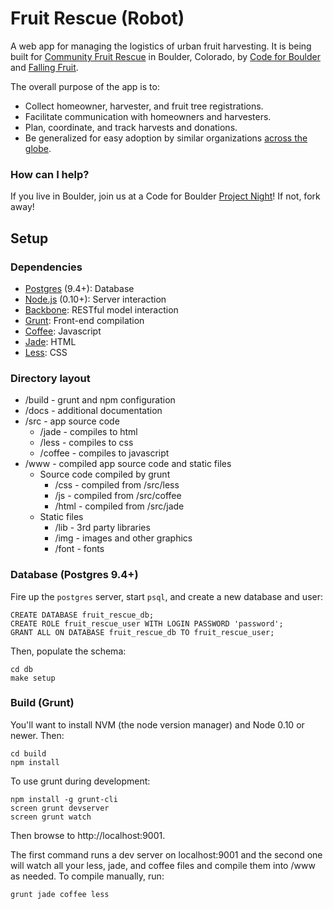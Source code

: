 Fruit Rescue (Robot)
===================

A web app for managing the logistics of urban fruit harvesting. 
It is being built for [Community Fruit Rescue](http://fruitrescue.org) in Boulder, Colorado, 
by [Code for Boulder](http://www.codeforboulder.org/) and [Falling Fruit](http://fallingfruit.org).

The overall purpose of the app is to:

- Collect homeowner, harvester, and fruit tree registrations.
- Facilitate communication with homeowners and harvesters.
- Plan, coordinate, and track harvests and donations.
- Be generalized for easy adoption by similar organizations [across the globe](http://fallingfruit.org/sharing).

### How can I help?
If you live in Boulder, join us at a Code for Boulder [Project Night](http://www.meetup.com/CodeForBoulder/)!
If not, fork away!

## Setup

### Dependencies

- [Postgres](http://www.postgresql.org/) (9.4+): Database
- [Node.js](https://nodejs.org/) (0.10+): Server interaction
- [Backbone](https://github.com/jashkenas/backbone): RESTful model interaction
- [Grunt](http://gruntjs.com/): Front-end compilation
- [Coffee](http://coffeescript.org/): Javascript
- [Jade](http://jade-lang.com/): HTML
- [Less](http://lesscss.org/): CSS

### Directory layout

  * /build - grunt and npm configuration
  * /docs - additional documentation
  * /src - app source code
    * /jade - compiles to html
    * /less - compiles to css
    * /coffee - compiles to javascript
  * /www - compiled app source code and static files
    * Source code compiled by grunt
      * /css - compiled from /src/less
      * /js - compiled from /src/coffee
      * /html - compiled from /src/jade
    * Static files
      * /lib - 3rd party libraries
      * /img - images and other graphics
      * /font - fonts

### Database (Postgres 9.4+)

Fire up the `postgres` server, start `psql`, and create a new database and user:

```
CREATE DATABASE fruit_rescue_db;
CREATE ROLE fruit_rescue_user WITH LOGIN PASSWORD 'password';
GRANT ALL ON DATABASE fruit_rescue_db TO fruit_rescue_user;
```

Then, populate the schema:

```
cd db
make setup
```

### Build (Grunt)

You'll want to install NVM (the node version manager) and Node 0.10 or newer. Then:

```
cd build
npm install
```

To use grunt during development:

```
npm install -g grunt-cli
screen grunt devserver
screen grunt watch
```

Then browse to http://localhost:9001.

The first command runs a dev server on localhost:9001 and the second one will watch all your less, jade, and coffee files and compile them into /www as needed. To compile manually, run:

```
grunt jade coffee less
```
